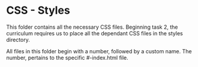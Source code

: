 # CSS - Styles
This folder contains all the necessary CSS files. Beginning task 2, the curriculum requires us to place all the dependant CSS files in the styles directory.

All files in this folder begin with a number, followed by a custom name. The number, pertains to the specific #-index.html file.
